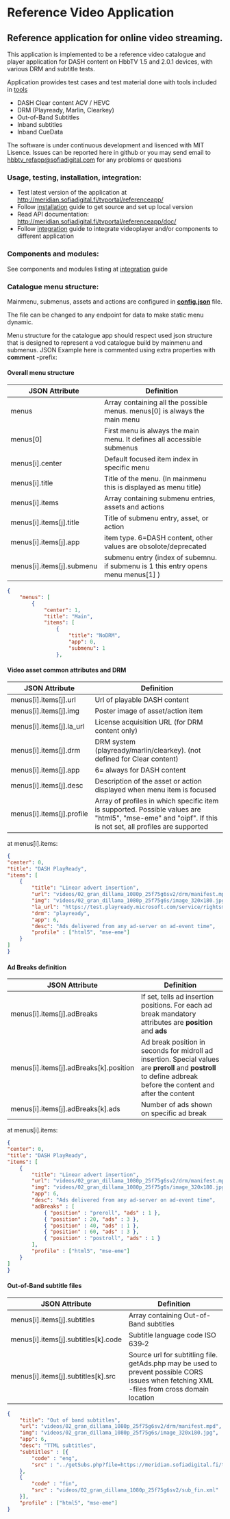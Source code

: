 # Reference Video Application

## Reference application for online video streaming.
This application is implemented to be a reference video catalogue and player application 
for DASH content on HbbTV 1.5 and 2.0.1 devices, with various DRM and subtitle tests. 

Application prowides test cases and test material done with tools included in [tools]
- DASH Clear content ACV / HEVC
- DRM (Playready, Marlin, Clearkey)
- Out-of-Band Subtitles
- Inband subtitles
- Inband CueData



The software is under continuous development and lisenced with MIT Lisence.
Issues can be reported here in github or you may send email to hbbtv_refapp@sofiadigital.com
for any problems or questions

### Usage, testing, installation, integration:

 - Test latest version of the application at http://meridian.sofiadigital.fi/tvportal/referenceapp/
 - Follow [installation] guide to get source and set up local version
 - Read API documentation: http://meridian.sofiadigital.fi/tvportal/referenceapp/doc/
 - Follow [integration] guide to integrate videoplayer and/or components to different application


### Components and modules:

See components and modules listing at [integration] guide


### Catalogue menu structure:

Mainmenu, submenus, assets and actions are configured in __[config.json]__ file. 

The file can be changed to any endpoint for data to make static menu dynamic.

Menu structure for the catalogue app should respect used json structure that 
is designed to represent a vod catalogue build by mainmenu and submenus. 
JSON Example here is commented using extra properties with __comment__ -prefix:

#### Overall menu structure

JSON Attribute | Definition
------------ | -------------
menus | Array containing all the possible menus. menus[0] is always the main menu
menus[0] | First menu is always the main menu. It defines all accessible submenus
menus[i].center | Default focused item index in specific menu
menus[i].title | Title of the menu. (In mainmenu this is displayed as menu title)
menus[i].items | Array containing submenu entries, assets and actions
menus[i].items[j].title | Title of submenu entry, asset, or action
menus[i].items[j].app | item type. 6=DASH content, other values are obsolote/deprecated
menus[i].items[j].submenu | submenu entry (index of subemnu. if submenu is 1 this entry opens menu menus[1] )

```json
{
    "menus": [
        {
            "center": 1, 
            "title": "Main",
            "items": [
                {
                    "title": "NoDRM",
                    "app": 0,
                    "submenu": 1
                },
```

#### Video asset common attributes and DRM

JSON Attribute | Definition
------------ | -------------
menus[i].items[j].url | Url of playable DASH content
menus[i].items[j].img | Poster image of asset/action item
menus[i].items[j].la_url | License acquisition URL (for DRM content only)
menus[i].items[j].drm | DRM system (playready/marlin/clearkey). (not defined for Clear content)
menus[i].items[j].app | 6= always for DASH content
menus[i].items[j].desc | Description of the asset or action displayed when menu item is focused
menus[i].items[j].profile | Array of profiles in which specific item is supported. Possible values are "html5", "mse-eme" and "oipf". If this is not set, all profiles are supported

at menus[i].items:
```json
{
"center": 0,
"title": "DASH PlayReady",
"items": [
    {
        "title": "Linear advert insertion",
        "url": "videos/02_gran_dillama_1080p_25f75g6sv2/drm/manifest.mpd",
        "img": "videos/02_gran_dillama_1080p_25f75g6s/image_320x180.jpg",
        "la_url": "https://test.playready.microsoft.com/service/rightsmanager.asmx?cfg=(kid:header,sl:2000,persist:false,firstexp:60,contentkey:EjQSNBI0EjQSNBI0EjQSNg==)",
        "drm": "playready",
        "app": 6,
        "desc": "Ads delivered from any ad-server on ad-event time",
        "profile" : ["html5", "mse-eme"]					
    }
]
}
```
#### Ad Breaks definition

JSON Attribute | Definition
------------ | -------------
menus[i].items[j].adBreaks | If set, tells ad insertion positions. For each ad break mandatory attributes are __position__ and __ads__
menus[i].items[j].adBreaks[k].position | Ad break position in seconds for midroll ad insertion. Special values are __preroll__ and __postroll__ to define adbreak before the content and after the content
menus[i].items[j].adBreaks[k].ads | Number of ads shown on specific ad break

at menus[i].items:
```json
{
"center": 0,
"title": "DASH PlayReady",
"items": [
    {
        "title": "Linear advert insertion",
        "url": "videos/02_gran_dillama_1080p_25f75g6sv2/drm/manifest.mpd",
        "img": "videos/02_gran_dillama_1080p_25f75g6s/image_320x180.jpg",
        "app": 6,
		"desc": "Ads delivered from any ad-server on ad-event time",
		"adBreaks" : [
			{ "position" : "preroll", "ads" : 1 },
			{ "position" : 20, "ads" : 3 },
			{ "position" : 40, "ads" : 1 },
			{ "position" : 60, "ads" : 3 },
			{ "position" : "postroll", "ads" : 1 }
		],
		"profile" : ["html5", "mse-eme"]					
    }
]
}
```


#### Out-of-Band subtitle files
JSON Attribute | Definition
------------ | -------------
menus[i].items[j].subtitles | Array containing Out-of-Band subtitles
menus[i].items[j].subtitles[k].code | Subtitle language code ISO 639‑2
menus[i].items[j].subtitles[k].src | Source url for subtitling file. getAds.php may be used to prevent possible CORS issues when fetching XML -files from cross domain location

```json
{
    "title": "Out of band subtitles",
    "url": "videos/02_gran_dillama_1080p_25f75g6sv2/drm/manifest.mpd",
    "img": "videos/02_gran_dillama_1080p_25f75g6s/image_320x180.jpg",
    "app": 6,
	"desc": "TTML subtitles",
	"subtitles" : [{
        "code" : "eng",
        "src" : "../getSubs.php?file=https://meridian.sofiadigital.fi/tvportal/referenceapp/videos/02_gran_dillama_1080p_25f75g6sv2/sub_eng.xml"
    },
    {
        "code" : "fin",
        "src" : "videos/02_gran_dillama_1080p_25f75g6sv2/sub_fin.xml"
    }],
    "profile" : ["html5", "mse-eme"]					
}

```

[//]: # (references)

[tools]: <https://github.com/HbbTV-Association/ReferenceApplication/tree/master/tools>
[integration]: <https://github.com/HbbTV-Association/ReferenceApplication/blob/master/doc/integration.md>
[installation]: <https://github.com/HbbTV-Association/ReferenceApplication/blob/master/doc/installation_testing.md>
[config.json]: <https://github.com/HbbTV-Association/ReferenceApplication/blob/master/src/catalogue/config.json>

